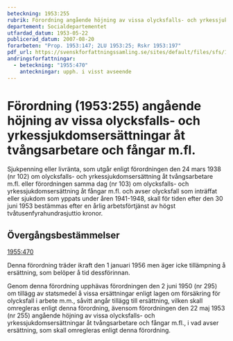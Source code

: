 ```yaml
---
beteckning: 1953:255
rubrik: Förordning angående höjning av vissa olycksfalls- och yrkessjukdomsersättningar åt tvångsarbetare och fångar m.fl.
departement: Socialdepartementet
utfardad_datum: 1953-05-22
publicerad_datum: 2007-08-20
forarbeten: "Prop. 1953:147; 2LU 1953:25; Rskr 1953:197"
pdf_url: https://svenskforfattningssamling.se/sites/default/files/sfs/1953-05/SFS1953-255.pdf
andringsforfattningar:
  - beteckning: "1955:470"
    anteckningar: upph. i visst avseende
---
```


# Förordning (1953:255) angående höjning av vissa olycksfalls- och yrkessjukdomsersättningar åt tvångsarbetare och fångar m.fl.

Sjukpenning eller livränta, som utgår enligt förordningen den 24 mars 1938 (nr 102) om olycksfalls- och yrkessjukdomsersättning åt tvångsarbetare m.fl. eller förordningen samma dag (nr 103) om olycksfalls- och yrkessjukdomsersättning åt fångar m.fl. och avser olycksfall som inträffat eller sjukdom som yppats under åren 1941-1948, skall för tiden efter den 30 juni 1953 bestämmas efter en årlig arbetsförtjänst av högst tvåtusenfyrahundrasjuttio kronor.

## Övergångsbestämmelser

[1955:470](https://selex.se/eli/sfs/1955/470)

Denna förordning träder ikraft den 1 januari 1956 men äger icke tillämpning å ersättning, som belöper å tid dessförinnan.

Genom denna förordning upphävas förordningen den 2 juni 1950 (nr 295) om tillägg av statsmedel å vissa ersättningar enligt lagen om försäkring för olycksfall i arbete m.m., såvitt angår tillägg till ersättning, vilken skall omregleras enligt denna förordning, ävensom förordningen den 22 maj 1953 (nr 255) angående höjning av vissa olycksfalls- och yrkessjukdomsersättningar åt tvångsarbetare och fångar m.fl., i vad avser ersättning, som skall omregleras enligt denna förordning.